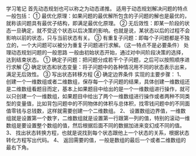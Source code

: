 学习笔记
首先动态规划也可以称之为动态递推。
适用于动态规划解决问题的特点一般包括：
①	最优化原理：如果问题的最优解所包含的子问题的解也是最优的，就称该问题具有最优子结构，即满足最优化原理。
②	无后效性：即某一阶段的状态一旦确定，就不受这个状态以后决策的影响。也就是说，某状态以后的过程不会影响以前的状态，只与当前状态有关。
③	有重复子问题：即每个子问题都是不独立的，一个大问题可以被分为重复子问题进行求解。（这一特点不是必要条件）
处理动态规划问题的一般思路
	一般由初始状态开始，通过对中间阶段决策的选择，达到结束状态。
①	确定子问题：把问题分成若干个子问题，之后可以按照顺序进行求解
②	确定状态和状态变量：将子问题中的各种情况用不同的状态表示出来，满足无后效性。
③	写出状态转移方程
④	确定边界条件
实现的主要步骤：
1、	创建一个一维数组或者二维数组，保存每一个子问题的结果，具体创建一维数组还是二维数组看题目而定，基本上如果题目中给出的是一个一维数组进行操作，就可以只创建一个一维数组，如果题目中给出了两个一维数组进行操作或者两种不同类型的变量值，比如背包问题中的不同物体的体积与总体积，找零钱问题中的不同面值零钱与总钱数，这样就需要创建一个二维数组。
2、	设置数组边界值，一维数组就是设置第一个数字，二维数组就是设置第一行跟第一列的值，特别的滚动一维数组是要设置整个数组的值，然后根据后面不同的数据加进来变幻成不同的值。
3、	找出状态转换方程，也就是说找到每个状态跟他上一个状态的关系，根据状态转化方程写出代码。
4、	返回需要的值，一般是数组的最后一个或者二维数组的最右下角。
